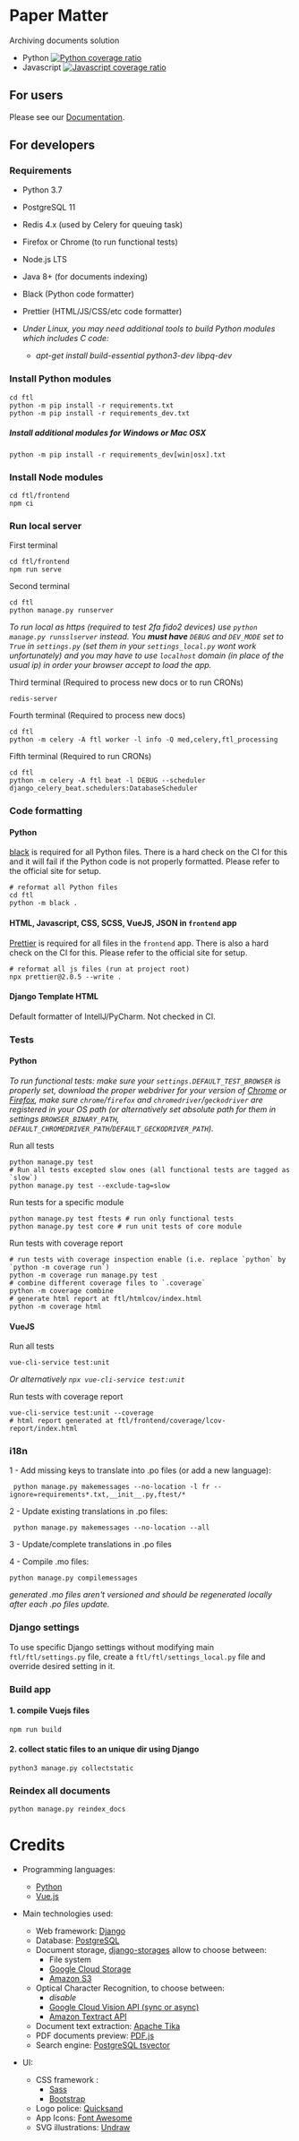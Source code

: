 # Paper Matter

Archiving documents solution

- Python [![Python coverage ratio](https://exotic-matter.gitlab.io/ftl-app/python-coverage.svg)](https://exotic-matter.gitlab.io/ftl-app/python-coverage/)
- Javascript [![Javascript coverage ratio](https://exotic-matter.gitlab.io/ftl-app/javascript-coverage.svg)](https://exotic-matter.gitlab.io/ftl-app/javascript-coverage/)

## For users

Please see our [Documentation](https://exotic-matter.gitlab.io/ftl-app/doc/).

## For developers

### Requirements

- Python 3.7
- PostgreSQL 11
- Redis 4.x (used by Celery for queuing task)
- Firefox or Chrome (to run functional tests)
- Node.js LTS
- Java 8+ (for documents indexing)
- Black (Python code formatter)
- Prettier (HTML/JS/CSS/etc code formatter)

- _Under Linux, you may need additional tools to build Python modules which includes C code:_
  - _apt-get install build-essential python3-dev libpq-dev_

### Install Python modules

    cd ftl
    python -m pip install -r requirements.txt
    python -m pip install -r requirements_dev.txt

##### Install additional modules for Windows or Mac OSX

    python -m pip install -r requirements_dev[win|osx].txt

### Install Node modules

    cd ftl/frontend
    npm ci

### Run local server

First terminal

    cd ftl/frontend
    npm run serve

Second terminal
  
    cd ftl
    python manage.py runserver

_To run local as https (required to test 2fa fido2 devices) use `python manage.py runsslserver` instead. You **must have** `DEBUG` and `DEV_MODE` set to `True` in `settings.py` (set them in your `settings_local.py` wont work unfortunately) and you may have to use `localhost` domain (in place of the usual ip) in order your browser accept to load the app._

Third terminal (Required to process new docs or to run CRONs)
  
    redis-server

Fourth terminal (Required to process new docs)

    cd ftl
    python -m celery -A ftl worker -l info -Q med,celery,ftl_processing
    
Fifth terminal (Required to run CRONs)

    cd ftl
    python -m celery -A ftl beat -l DEBUG --scheduler django_celery_beat.schedulers:DatabaseScheduler

### Code formatting

#### Python

[black](https://black.readthedocs.io/en/stable/index.html) is required for all Python files. There is a hard check on the CI
for this and it will fail if the Python code is not properly formatted. Please refer to the official site for setup.

    # reformat all Python files
    cd ftl
    python -m black .

#### HTML, Javascript, CSS, SCSS, VueJS, JSON in `frontend` app

[Prettier](https://prettier.io/) is required for all files in the `frontend` app. There is also a hard check on the CI
for this. Please refer to the official site for setup.

    # reformat all js files (run at project root)
    npx prettier@2.0.5 --write .

#### Django Template HTML

Default formatter of IntellJ/PyCharm. Not checked in CI.

### Tests

#### Python

_To run functional tests: make sure your `settings.DEFAULT_TEST_BROWSER` is properly set, download the proper webdriver for your version of [Chrome](https://chromedriver.chromium.org/) or [Firefox](https://github.com/mozilla/geckodriver/releases), make sure `chrome`/`firefox` and `chromedriver`/`geckodriver` are registered in your OS path (or alternatively set absolute path for them in settings `BROWSER_BINARY_PATH`, `DEFAULT_CHROMEDRIVER_PATH`/`DEFAULT_GECKODRIVER_PATH`)._

Run all tests

    python manage.py test
    # Run all tests excepted slow ones (all functional tests are tagged as `slow`)
    python manage.py test --exclude-tag=slow

Run tests for a specific module

    python manage.py test ftests # run only functional tests
    python manage.py test core # run unit tests of core module
    
Run tests with coverage report

    # run tests with coverage inspection enable (i.e. replace `python` by `python -m coverage run`)
    python -m coverage run manage.py test
    # combine different coverage files to `.coverage`
    python -m coverage combine
    # generate html report at ftl/htmlcov/index.html
    python -m coverage html

#### VueJS

Run all tests

    vue-cli-service test:unit

_Or alternatively `npx vue-cli-service test:unit`_

Run tests with coverage report

    vue-cli-service test:unit --coverage
    # html report generated at ftl/frontend/coverage/lcov-report/index.html

### i18n

1 - Add missing keys to translate into .po files (or add a new language):

     python manage.py makemessages --no-location -l fr --ignore=requirements*.txt,__init__.py,ftest/*

2 - Update existing translations in .po files:

     python manage.py makemessages --no-location --all

3 - Update/complete translations in .po files
  
4 - Compile .mo files:

    python manage.py compilemessages

_generated .mo files aren't versioned and should be regenerated locally after each .po files update._

### Django settings

To use specific Django settings without modifying main `ftl/ftl/settings.py` file, create a `ftl/ftl/settings_local.py` file and override desired setting in it.

### Build app

#### 1. compile Vuejs files

    npm run build

#### 2. collect static files to an unique dir using Django

    python3 manage.py collectstatic

### Reindex all documents

    python manage.py reindex_docs

# Credits

- Programming languages:

  - [Python](https://www.python.org/)
  - [Vue.js](https://vuejs.org/)

- Main technologies used:

  - Web framework: [Django](https://www.djangoproject.com/)
  - Database: [PostgreSQL](https://www.postgresql.org/)
  - Document storage, [django-storages](https://github.com/jschneier/django-storages) allow to choose between:
    - File system
    - [Google Cloud Storage](https://cloud.google.com/storage/)
    - [Amazon S3](https://aws.amazon.com/s3/)
  - Optical Character Recognition, to choose between:
    - _disable_
    - [Google Cloud Vision API (sync or async)](https://cloud.google.com/vision/docs/)
    - [Amazon Textract API](https://aws.amazon.com/textract/)
  - Document text extraction: [Apache Tika](https://tika.apache.org/)
  - PDF documents preview: [PDF.js](https://mozilla.github.io/pdf.js/)
  - Search engine: [PostgreSQL tsvector](https://www.postgresql.org/docs/10/datatype-textsearch.html)

- UI:
  - CSS framework :
    - [Sass](https://sass-lang.com/)
    - [Bootstrap](https://getbootstrap.com/)
  - Logo police: [Quicksand](https://github.com/andrew-paglinawan/QuicksandFamily)
  - App Icons: [Font Awesome](https://fontawesome.com/)
  - SVG illustrations: [Undraw](https://undraw.co/)
